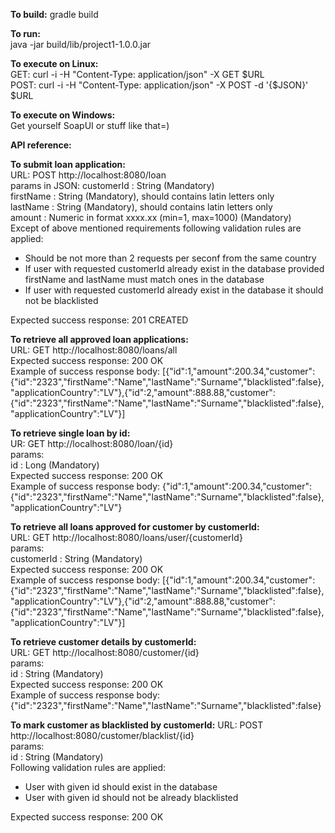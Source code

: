 <b>To build:</b> 
gradle build

<b>To run:</b>  
java -jar build/lib/project1-1.0.0.jar  

<b>To execute on Linux:</b>  
GET: curl -i -H "Content-Type: application/json" -X GET $URL  
POST: curl -i -H "Content-Type: application/json" -X POST -d '{$JSON}' $URL  

<b>To execute on Windows:</b>  
Get yourself SoapUI or stuff like that=)  

<b>API reference:</b>  

**To submit loan application:**   
URL: POST http://localhost:8080/loan  
params in JSON: 
customerId : String (Mandatory)  
firstName : String (Mandatory), should contains latin letters only  
lastName : String (Mandatory), should contains latin letters only  
amount : Numeric in format xxxx.xx (min=1, max=1000) (Mandatory)   
Except of above mentioned requirements following validation rules are applied: 
  - Should be not more than 2 requests per seconf from the same country
  - If user with requested customerId already exist in the database provided firstName and lastName must match ones in the database
  - If user with requested customerId already exist in the database it should not be blacklisted  

Expected success response: 201 CREATED 



**To retrieve all approved loan applications:**  
URL: GET http://localhost:8080/loans/all  
Expected success response: 200 OK  
Example of success response body: [{"id":1,"amount":200.34,"customer":{"id":"2323","firstName":"Name","lastName":"Surname","blacklisted":false},"applicationCountry":"LV"},{"id":2,"amount":888.88,"customer":{"id":"2323","firstName":"Name","lastName":"Surname","blacklisted":false},"applicationCountry":"LV"}]  



**To retrieve single loan by id:**  
UR: GET http://localhost:8080/loan/{id}  
params:  
id : Long (Mandatory)  
Expected success response: 200 OK  
Example of success response body: {"id":1,"amount":200.34,"customer":{"id":"2323","firstName":"Name","lastName":"Surname","blacklisted":false},"applicationCountry":"LV"}



**To retrieve all loans approved for customer by customerId:**  
URL: GET http://localhost:8080/loans/user/{customerId}  
params:  
customerId : String (Mandatory)  
Expected success response: 200 OK  
Example of success response body: [{"id":1,"amount":200.34,"customer":{"id":"2323","firstName":"Name","lastName":"Surname","blacklisted":false},"applicationCountry":"LV"},{"id":2,"amount":888.88,"customer":{"id":"2323","firstName":"Name","lastName":"Surname","blacklisted":false},"applicationCountry":"LV"}] 



**To retrieve customer details by customerId:**  
URL: GET http://localhost:8080/customer/{id}  
params:  
id : String (Mandatory)  
Expected success response: 200 OK  
Example of success response body: {"id":"2323","firstName":"Name","lastName":"Surname","blacklisted":false} 



**To mark customer as blacklisted by customerId:** 
URL: POST http://localhost:8080/customer/blacklist/{id}  
params:  
id : String (Mandatory)  
Following validation rules are applied: 
  - User with given id should exist in the database
  - User with given id should not be already blacklisted  

Expected success response: 200 OK





